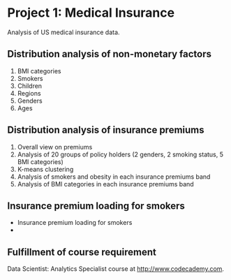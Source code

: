 # Project 1: Medical Insurance
Analysis of US medical insurance data.

## Distribution analysis of non-monetary factors
1. BMI categories
2. Smokers
3. Children
4. Regions
5. Genders
6. Ages

## Distribution analysis of insurance premiums
1. Overall view on premiums
2. Analysis of 20 groups of policy holders (2 genders, 2 smoking status, 5 BMI categories)
3. K-means clustering
4. Analysis of smokers and obesity in each insurance premiums band
5. Analysis of BMI categories in each insurance premiums band

## Insurance premium loading for smokers
- Insurance premium loading for smokers
- 
## Fulfillment of course requirement
Data Scientist: Analytics Specialist course at http://www.codecademy.com.
 

